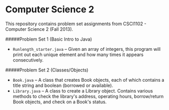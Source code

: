 Computer Science 2
==================

This repository contains problem set assignments from CSCI1102 - Computer Science 2 (Fall 2013).

#####Problem Set 1 (Basic Intro to Java)
* `Runlength_starter.java` – Given an array of integers, this program will print out each unique element and how many times it appears consecutively.

#####Problem Set 2 (Classes/Objects)
* `Book.java` – A class that creates Book objects, each of which contains a title string and boolean (borrowed or available).
* `Library.java` – A class to create a Library object. Contains various methods to check the library's address, operating hours, borrow/return Book objects, and check on a Book's status.


